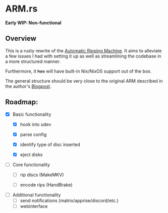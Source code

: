 # ARM.rs

**Early WIP: Non-functional**

## Overview

This is a rusty rewrite of the [Automatic Ripping Machine](https://github.com/automatic-ripping-machine/automatic-ripping-machine).
It aims to alleviate a few issues I had with setting it up
as well as streamlining the codebase in a more structured manner.

Furthermore, it ~~has~~ will have built-in Nix/NixOS support out of the box.

The general structure should be very close to the original ARM described in the author's [Blogpost](https://b3n.org/automatic-ripping-machine/).


## Roadmap:

- [x] Basic functionality
    - [x] hook into udev
    - [x] parse config
    - [x] identify type of disc inserted
    - [x] eject disks


- [ ] Core functionality
    - [ ] rip discs   (MakeMKV)
    - [ ] encode rips (HandBrake)


- [ ] Additional functionality
    - [ ] send notifications (matrix/apprise/discord/etc.)
    - [ ] webinterface
